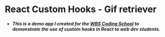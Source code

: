 # React Custom Hooks - Gif retriever

- ##### This is a demo app I created for the [WBS Coding School](https://www.wbscodingschool.com/) to demonstrate the use of custom hooks in **React** to web dev students.
